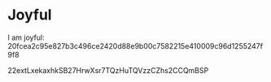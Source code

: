 # Joyful

I am joyful: 20fcea2c95e827b3c496ce2420d88e9b00c7582215e410009c96d1255247f9f8


22extLxekaxhkSB27HrwXsr7TQzHuTQVzzCZhs2CCQmBSP